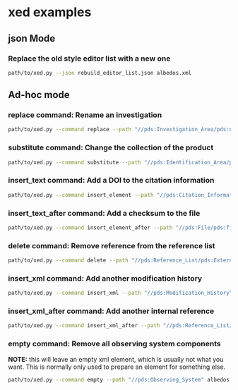 # xed examples

## json Mode

### Replace the old style editor list with a new one

```bash
path/to/xed.py --json rebuild_editor_list.json albedos.xml
```
##  Ad-hoc mode

### replace command: Rename an investigation

```bash
path/to/xed.py --command replace --path "//pds:Investigation_Area/pds:name" --value "No Specific Investigation" albedos.xml
```

### substitute command: Change the collection of the product

```bash
path/to/xed.py --command substitute --path "//pds:Identification_Area/pds:logical_identifier" --search ":data:" --value ":data_derived:" albedos.xml
```


### insert_text command: Add a DOI to the citation information

```bash
path/to/xed.py --command insert_element --path "//pds:Citation_Information" --name "doi" --value "doi placeholder" albedos.xml
```

### insert_text_after command: Add a checksum to the file

```bash
path/to/xed.py --command insert_element_after --path "//pds:File/pds:file_size" --name "md5_checksum" --value "checksum placeholder" albedos.xml
```

### delete command: Remove reference from the reference list

```bash
path/to/xed.py --command delete --path "//pds:Reference_List/pds:External_Reference[pds:reference_text='MORRISON&ZELLNER1979']"  albedos.xml
```

### insert_xml command: Add another modification history

```bash
path/to/xed.py --command insert_xml --path "//pds:Modification_History" --value "<Modification_Detail><modification_date>2024-08-20</modification_date><version_id>1.1</version_id><description>Added another modification history entry</description></Modification_Detail>"  albedos.xml
```

### insert_xml_after command: Add another internal reference

```bash
path/to/xed.py --command insert_xml_after --path "//pds:Reference_List/pds:Internal_Reference[position()=1]" --value "<Internal_Reference><lid_reference>lid placeholder</lid_reference><reference_type>data_to_document</reference_type></Internal_Reference>"  albedos.xml
```

### empty command: Remove all observing system components

**NOTE:** this will leave an empty xml element, which is usually not what you want. This is normally only used to prepare an element for something else.
```bash
path/to/xed.py --command empty --path "//pds:Observing_System" albedos.xml
```